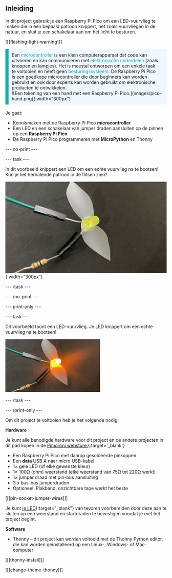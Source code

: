 ## Inleiding

In dit project gebruik je een Raspberry Pi Pico om een LED-vuurvlieg te maken die in een bepaald patroon knippert, net zoals vuurvliegen in de natuur, en sluit je een schakelaar aan om het licht te besturen.

[[[flashing-light-warning]]]

<div style='border-left: solid; border-width:10px; border-color: #0faeb0; background-color: aliceblue; padding: 10px;display: flex; flex-wrap: wrap'>
<div style="flex-basis: 200px; flex-grow: 1; margin-right: 15px;">
Een <span style="color: #0faeb0">microcontroller</span> is een klein computerapparaat dat code kan uitvoeren en kan communiceren met <span style="color: #0faeb0"> elektronische onderdelen</span> (zoals knoppen en lampjes). Het is meestal ontworpen om een enkele taak te voltooien en heeft geen <span style="color: #0faeb0">besturingssysteem</span>. 
De Raspberry Pi Pico is een goedkope microcontroller die door beginners kan worden gebruikt en ook door experts kan worden gebruikt om elektronische producten te ontwikkelen.
</div>
<div>
![Een tekening van een hand met een Raspberry Pi Pico.](images/pico-hand.png){:width="300px"}
</div>
</div>

<br/>
Je gaat:

+ Kennismaken met de Raspberry Pi Pico **microcontroller**
+ Een LED en een schakelaar van jumper draden aansluiten op de pinnen op een **Raspberry Pi Pico**
+ De Raspberry Pi Pico programmeren met **MicroPython** en Thonny

--- no-print ---

--- task ---

In dit voorbeeld knippert een LED om een echte vuurvlieg na te bootsen! Kun je het herhalende patroon in de flitsen zien?

![Een animatie van de vuurvlieg-LED die aan en uit knippert.](images/firefly-blink.gif){:width="300px"}

--- /task ---

--- /no-print ---

--- print-only ---

--- task ---

Dit voorbeeld toont een LED-vuurvlieg. Je LED knippert om een echte vuurvlieg na te bootsen!

![Een LED met plakband om vleugels te vormen. Er zijn twee jumperdraden verbonden met de LED, één met een weerstand die op zijn plaats wordt gehouden door elektrische tape.](images/showcase_static.png)

--- /task ---

--- /print-only ---

Om dit project te voltooien heb je het volgende nodig:

**Hardware**

Je kunt alle benodigde hardware voor dit project en de andere projecten in dit pad kopen in de [Pimoroni webstore.](https://shop.pimoroni.com/products/pico-intro-kit?variant=39893512945747){:target='_blank'}

+ Een Raspberry Pi Pico met daarop gesoldeerde pinkoppen
+ Een **data** USB A naar micro USB-kabel
+ 1× gele LED (of elke gewenste kleur)
+ 1× 100Ω (ohm) weerstand (elke weerstand van 75Ω tot 220Ω werkt)
+ 1× jumper draad met pin-bus aansluiting
+ 3 x bus-bus jumperdraden
+ Optioneel: Plakband, onzichtbare tape werkt het beste

[[[pin-socket-jumper-wires]]]

Je kunt [je LED](https://projects.raspberrypi.org/en/projects/introduction-to-the-pico){:target="_blank"} van tevoren voorbereiden door deze aan te sluiten op een weerstand en startdraden te bevestigen voordat je met het project begint.

**Software**

+ Thonny – dit project kan worden voltooid met de Thonny Python editor, die kan worden geïnstalleerd op een Linux-, Windows- of Mac-computer

[[[thonny-install]]]

[[[change-theme-thonny]]]

